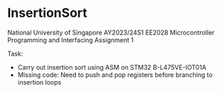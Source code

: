 # InsertionSort
National University of Singapore AY2023/24S1
EE2028 Microcontroller Programming and Interfacing Assignment 1

Task:
- Carry out insertion sort using ASM on STM32 B-L475VE-IOT01A
- Missing code: Need to push and pop registers before branching to insertion loops
